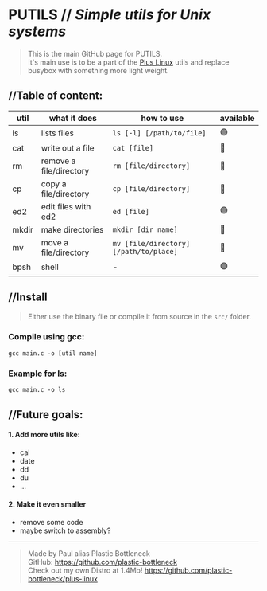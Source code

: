 # PUTILS // _Simple utils for Unix systems_
> This is the main GitHub page for PUTILS.  
> It's main use is to be a part of the [Plus Linux](https://github.com/plastic-bottleneck/Plus-Linux) utils and replace busybox with something more light weight.

## //Table of content:

|util|what it does|how to use|available|
|---|---|---|---|
|ls|lists files|`ls [-l] [/path/to/file]`|🟢|
|cat|write out a file|`cat [file]`|🔴|
|rm|remove a file/directory|`rm [file/directory]`|🔴|
|cp|copy a file/directory|`cp [file/directory]`|🔴|
|ed2|edit files with ed2|`ed [file]`|🟢|
|mkdir|make directories|`mkdir [dir name]`|🔴|
|mv|move a file/directory|`mv [file/directory] [/path/to/place]`|🔴|
|bpsh|shell|-|🟢|

## //Install

> Either use the binary file or compile it from source in the `src/` folder.

### Compile using gcc:
```
gcc main.c -o [util name]
```
### Example for ls:
```
gcc main.c -o ls
```

## //Future goals:

#### 1. Add more utils like:
   - cal
   - date
   - dd
   - du
   - ...
#### 2. Make it even smaller
   - remove some code
   - maybe switch to assembly?

---

> Made by Paul alias Plastic Bottleneck  
> GitHub: https://github.com/plastic-bottleneck  
> Check out my own Distro at 1.4Mb! https://github.com/plastic-bottleneck/plus-linux
